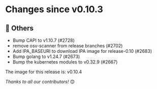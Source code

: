 <!-- markdownlint-disable no-inline-html line-length -->
# Changes since v0.10.3

## :seedling: Others

- Bump CAPI to v1.10.7 (#2728)
- remove osv-scanner from release branches (#2702)
- Add IPA_BASEURI to download IPA image for release-0.10 (#2683)
- Bump golang to v1.24.7 (#2673)
- Bump the kubernetes modules to v0.32.9 (#2667)

The image for this release is: v0.10.4

_Thanks to all our contributors!_ 😊
